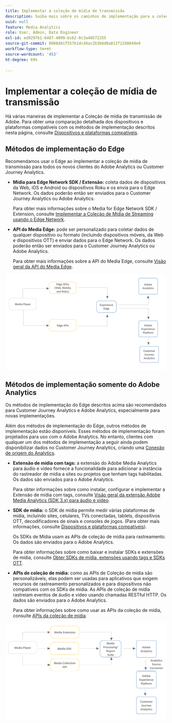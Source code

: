 ```yaml
---
title: Implementar a coleção de mídia de transmissão
description: Saiba mais sobre os caminhos de implementação para a coleção de mídia de transmissão.
uuid: null
feature: Media Analytics
role: User, Admin, Data Engineer
exl-id: ed9297b1-6487-4099-bc62-0c3a40572255
source-git-commit: 0088d41f557b1dc49ac2b3b6d0a812f22d8849e9
workflow-type: tm+mt
source-wordcount: '453'
ht-degree: 69%

---
```


# Implementar a coleção de mídia de transmissão

Há várias maneiras de implementar a Coleção de mídia de transmissão de Adobe. Para obter uma comparação detalhada dos dispositivos e plataformas compatíveis com os métodos de implementação descritos nesta página, consulte [Dispositivos e plataformas compatíveis](/help/getting-started/supported-devices.md).

## Métodos de implementação do Edge

Recomendamos usar o Edge ao implementar a coleção de mídia de transmissão para todos os novos clientes do Adobe Analytics ou Customer Journey Analytics.

* **Mídia para Edge Network SDK / Extensão:** coleta dados de dispositivos da Web, iOS e Android ou dispositivos Roku e os envia para o Edge Network. Os dados poderão então ser enviados para o Customer Journey Analytics ou Adobe Analytics.

  Para obter mais informações sobre o Media for Edge Network SDK / Extension, consulte [Implementar a Coleção de Mídia de Streaming usando o Edge Network](/help/implementation/edge/implementation-edge.md).

* **API do Media Edge:** pode ser personalizado para coletar dados de qualquer dispositivo ou formato (incluindo dispositivos móveis, da Web e dispositivos OTT) e enviar dados para o Edge Network. Os dados poderão então ser enviados para o Customer Journey Analytics ou Adobe Analytics.

  Para obter mais informações sobre a API do Media Edge, consulte [Visão geral da API do Media Edge](https://developer.adobe.com/cja-apis/docs/endpoints/media-edge/).

![Fluxo de trabalho do CJA](assets/streaming-media-edge.png)

## Métodos de implementação somente do Adobe Analytics

Os métodos de implementação do Edge descritos acima são recomendados para Customer Journey Analytics e Adobe Analytics, especialmente para novas implementações.

Além dos métodos de implementação do Edge, outros métodos de implementação estão disponíveis. Esses métodos de implementação foram projetados para uso com o Adobe Analytics. No entanto, clientes com qualquer um dos métodos de implementação a seguir ainda podem disponibilizar dados no Customer Journey Analytics, criando uma [Conexão de origem do Analytics](https://experienceleague.adobe.com/docs/experience-platform/sources/ui-tutorials/create/adobe-applications/analytics.html?lang=pt-BR).

* **Extensão de mídia com tags:** a extensão do Adobe Media Analytics para áudio e vídeo fornece a funcionalidade para adicionar a instância do rastreador de mídia a sites ou projetos que tenham tags habilitadas. Os dados são enviados para o Adobe Analytics.

  Para obter informações sobre como instalar, configurar e implementar a Extensão de mídia com tags, consulte [Visão geral da extensão Adobe Media Analytics (SDK 3.x) para áudio e vídeo](https://experienceleague.adobe.com/docs/experience-platform/tags/extensions/client/media-analytics-3x/overview.html?lang=pt-BR).

* **SDK de mídia:** o SDK de mídia permite medir várias plataformas de mídia, incluindo sites, celulares, TVs conectadas, tablets, dispositivos OTT, decodificadores de sinais e consoles de jogos. (Para obter mais informações, consulte [Dispositivos e plataformas compatíveis](/help/getting-started/supported-devices.md)).

  Os SDKs de Mídia usam as APIs de coleção de mídia para rastreamento. Os dados são enviados para o Adobe Analytics.

  Para obter informações sobre como baixar e instalar SDKs e extensões de mídia, consulte [Obter SDKs de mídia, extensões usando tags e SDKs OTT](/help/getting-started/download-sdks.md).

* **APIs de coleção de mídia:** como as APIs de Coleção de mídia são personalizáveis, elas podem ser usadas para aplicativos que exigem recursos de rastreamento personalizados e para dispositivos não compatíveis com os SDKs de mídia. As APIs de coleção de mídia rastreiam eventos de áudio e vídeo usando chamadas RESTful HTTP. Os dados são enviados para o Adobe Analytics.

  Para obter informações sobre como usar as APIs da coleção de mídia, consulte [APIs da coleção de mídia](media-collection-api/mc-api-overview.md).


![Fluxo de trabalho do Analytics](assets/analytics-implementation.png)

<!--
(Not sure if we need the following paragraph and graphic. Paragraph is somewhat redundant with the intro paragraph of this article)
Choose the implementation method depending on the supported platforms. Some players are not supported by the Media SDKs or the Adobe Experience Platform Media Extensions. The Media Collection APIs provide a way to support those players. For information on supported devices, see [Supported devices and platforms](/help/getting-started/supported-devices.md).

![Media Flow](media-sdk/assets/choose-media-flow2.png)
-->
